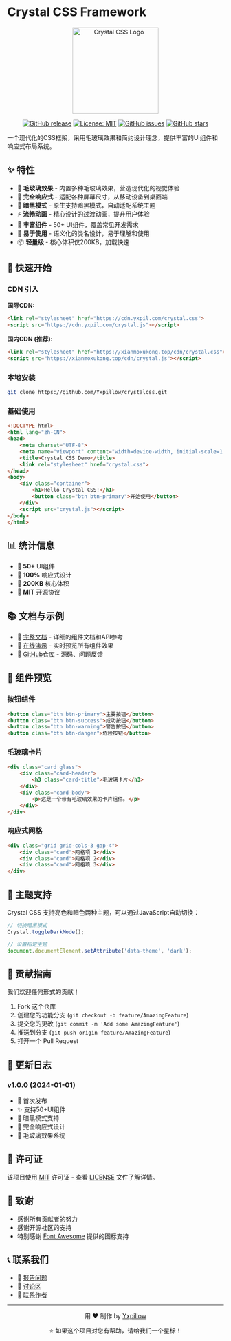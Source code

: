 # Crystal CSS Framework

<div align="center">
  <img src="assets/crystal-logo.png" alt="Crystal CSS Logo" width="200">
  
  [![GitHub release](https://img.shields.io/github/release/Yxpillow/crystalcss.svg)](https://github.com/Yxpillow/crystalcss/releases)
  [![License: MIT](https://img.shields.io/badge/License-MIT-blue.svg)](LICENSE)
  [![GitHub issues](https://img.shields.io/github/issues/Yxpillow/crystalcss.svg)](https://github.com/Yxpillow/crystalcss/issues)
  [![GitHub stars](https://img.shields.io/github/stars/Yxpillow/crystalcss.svg)](https://github.com/Yxpillow/crystalcss/stargazers)
</div>

一个现代化的CSS框架，采用毛玻璃效果和简约设计理念，提供丰富的UI组件和响应式布局系统。

## ✨ 特性

- 🌟 **毛玻璃效果** - 内置多种毛玻璃效果，营造现代化的视觉体验
- 📱 **完全响应式** - 适配各种屏幕尺寸，从移动设备到桌面端
- 🌙 **暗黑模式** - 原生支持暗黑模式，自动适配系统主题
- ⚡ **流畅动画** - 精心设计的过渡动画，提升用户体验
- 🎨 **丰富组件** - 50+ UI组件，覆盖常见开发需求
- 🔧 **易于使用** - 语义化的类名设计，易于理解和使用
- 📦 **轻量级** - 核心体积仅200KB，加载快速

## 🚀 快速开始

### CDN 引入

**国际CDN:**
```html
<link rel="stylesheet" href="https://cdn.yxpil.com/crystal.css">
<script src="https://cdn.yxpil.com/crystal.js"></script>
```

**国内CDN (推荐):**
```html
<link rel="stylesheet" href="https://xianmoxukong.top/cdn/crystal.css">
<script src="https://xianmoxukong.top/cdn/crystal.js"></script>
```

### 本地安装

```bash
git clone https://github.com/Yxpillow/crystalcss.git
```

### 基础使用

```html
<!DOCTYPE html>
<html lang="zh-CN">
<head>
    <meta charset="UTF-8">
    <meta name="viewport" content="width=device-width, initial-scale=1.0">
    <title>Crystal CSS Demo</title>
    <link rel="stylesheet" href="crystal.css">
</head>
<body>
    <div class="container">
        <h1>Hello Crystal CSS!</h1>
        <button class="btn btn-primary">开始使用</button>
    </div>
    <script src="crystal.js"></script>
</body>
</html>
```

## 📊 统计信息

- 🎯 **50+** UI组件
- 📱 **100%** 响应式设计
- 💾 **200KB** 核心体积
- 📄 **MIT** 开源协议

## 📚 文档与示例

- 📖 [完整文档](docs.html) - 详细的组件文档和API参考
- 🎨 [在线演示](demo.html) - 实时预览所有组件效果
- 🔗 [GitHub仓库](https://github.com/Yxpillow/crystalcss) - 源码、问题反馈

## 🎨 组件预览

### 按钮组件
```html
<button class="btn btn-primary">主要按钮</button>
<button class="btn btn-success">成功按钮</button>
<button class="btn btn-warning">警告按钮</button>
<button class="btn btn-danger">危险按钮</button>
```

### 毛玻璃卡片
```html
<div class="card glass">
    <div class="card-header">
        <h3 class="card-title">毛玻璃卡片</h3>
    </div>
    <div class="card-body">
        <p>这是一个带有毛玻璃效果的卡片组件。</p>
    </div>
</div>
```

### 响应式网格
```html
<div class="grid grid-cols-3 gap-4">
    <div class="card">网格项 1</div>
    <div class="card">网格项 2</div>
    <div class="card">网格项 3</div>
</div>
```

## 🌈 主题支持

Crystal CSS 支持亮色和暗色两种主题，可以通过JavaScript自动切换：

```javascript
// 切换暗黑模式
Crystal.toggleDarkMode();

// 设置指定主题
document.documentElement.setAttribute('data-theme', 'dark');
```

## 🤝 贡献指南

我们欢迎任何形式的贡献！

1. Fork 这个仓库
2. 创建您的功能分支 (`git checkout -b feature/AmazingFeature`)
3. 提交您的更改 (`git commit -m 'Add some AmazingFeature'`)
4. 推送到分支 (`git push origin feature/AmazingFeature`)
5. 打开一个 Pull Request

## 📝 更新日志

### v1.0.0 (2024-01-01)
- 🎉 首次发布
- ✨ 支持50+UI组件
- 🌙 暗黑模式支持
- 📱 完全响应式设计
- 🎨 毛玻璃效果系统

## 📄 许可证

该项目使用 [MIT](LICENSE) 许可证 - 查看 [LICENSE](LICENSE) 文件了解详情。

## 🙏 致谢

- 感谢所有贡献者的努力
- 感谢开源社区的支持
- 特别感谢 [Font Awesome](https://fontawesome.com/) 提供的图标支持

## 📞 联系我们

- 🐛 [报告问题](https://github.com/Yxpillow/crystalcss/issues)
- 💬 [讨论区](https://github.com/Yxpillow/crystalcss/discussions)
- 📧 [联系作者](mailto:hi@yxpil.com)

---

<div align="center">
  <p>用 ❤️ 制作 by <a href="https://github.com/Yxpillow">Yxpillow</a></p>
  <p>⭐ 如果这个项目对您有帮助，请给我们一个星标！</p>
</div>